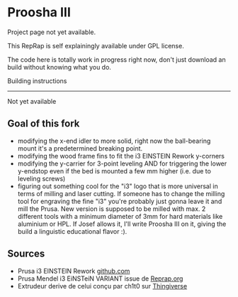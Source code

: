 Proosha III
=========================

Project page not yet available.

This RepRap is self explainingly available under GPL license.

The code here is totally work in progress right now, don't just download an build without knowing what you do.


Building instructions

-------------------------
Not yet available


Goal of this fork
-------------------------

* modifying the x-end idler to more solid, right now the ball-bearing mount it's a predetermined breaking point.
* modifying the wood frame fins to fit the i3 EINSTEIN Rework y-corners
* modifying the y-carrier for 3-point leveling AND for triggering the lower y-endstop even if the bed is mounted a few mm higher (i.e. due to leveling screws)
* figuring out something cool for the "i3" logo that is more universal in terms of milling and laser cutting. If someone has to change the milling tool for engraving the fine "i3" you're probably just gonna leave it and mill the Prusa. New version is supposed to be milled with max. 2 different tools with a minimum diameter of 3mm for hard materials like aluminium or HPL. If Josef allows it, I'll write Proosha III on it, giving the build a linguistic educational flavor :).

Sources
-------------------------

* Prusa i3 EINSTEIN Rework [github.com](https://github.com/iamnotachoice/Prusai3_EINSTEIN_Reworked)
* Prusa Mendel i3 EiNSTeiN VARIANT issue de [Reprap.org](http://reprap.org/wiki/Prusa_i3_Build_Manual#EiNSTeiN_VARIANT)
* Extrudeur derive de celui conçu par ch1t0 sur [Thingiverse](http://www.thingiverse.com/thing:76660)
